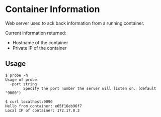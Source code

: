 # Container Information

Web server used to ack back information from a running container.

Current information returned:

* Hostname of the container
* Private IP of the container

## Usage

```
$ probe -h
Usage of probe:
  -port string
    	Specify the port number the server will listen on. (default "9000")

$ curl localhost:9090
Hello from container: e65f16eb96f7
Local IP of container: 172.17.0.3

```